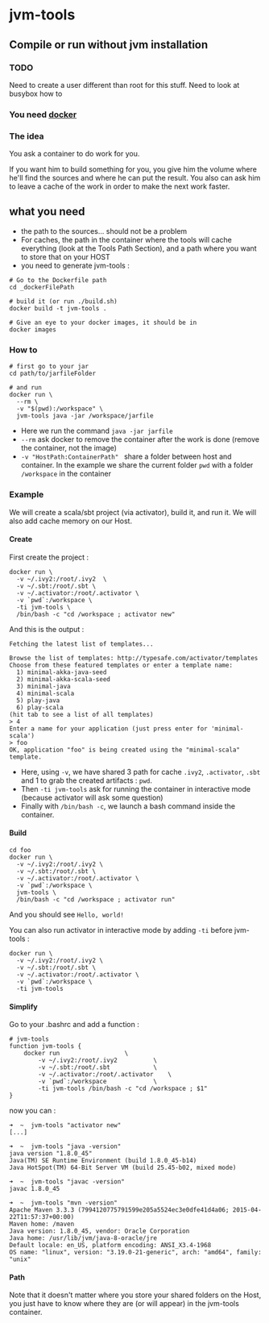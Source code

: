 # jvm-tools

## Compile or run without jvm installation

### TODO
Need to create a user different than root for this stuff. Need to look at busybox how to

### You need [docker](https://github.com/tdeheurles/docs/tree/master/docker)

### The idea
You ask a container to do work for you.

If you want him to build something for you, you give him the volume where he'll find the sources and where he can put the result. You also can ask him to leave a cache of the work in order to make the next work faster.


## what you need
- the path to the sources... should not be a problem
- For caches, the path in the container where the tools will cache everything (look at the Tools Path Section), and a path where you want to store that on your HOST
- you need to generate jvm-tools :
```
# Go to the Dockerfile path
cd _dockerFilePath

# build it (or run ./build.sh)
docker build -t jvm-tools .

# Give an eye to your docker images, it should be in
docker images
```

### How to
```
# first go to your jar
cd path/to/jarfileFolder

# and run
docker run \
  --rm \
  -v "$(pwd):/workspace" \
  jvm-tools java -jar /workspace/jarfile
```
- Here we run the command `java -jar jarfile`
- `--rm` ask docker to remove the container after the work is done (remove the container, not the image)
- `-v "HostPath:ContainerPath" ` share a folder between host and container. In the example we share the current folder `pwd` with a folder `/workspace` in the container

### Example
We will create a scala/sbt project (via activator), build it, and run it. We will also add cache memory on our Host.

#### Create
First create the project :
```
docker run \
  -v ~/.ivy2:/root/.ivy2  \
  -v ~/.sbt:/root/.sbt \
  -v ~/.activator:/root/.activator \
  -v `pwd`:/workspace \
  -ti jvm-tools \
  /bin/bash -c "cd /workspace ; activator new"
```

And this is the output :
```
Fetching the latest list of templates...

Browse the list of templates: http://typesafe.com/activator/templates
Choose from these featured templates or enter a template name:
  1) minimal-akka-java-seed
  2) minimal-akka-scala-seed
  3) minimal-java
  4) minimal-scala
  5) play-java
  6) play-scala
(hit tab to see a list of all templates)
> 4
Enter a name for your application (just press enter for 'minimal-scala')
> foo
OK, application "foo" is being created using the "minimal-scala" template.
```

- Here, using `-v`, we have shared 3 path for cache `.ivy2`, `.activator`, `.sbt` and 1 to grab the created artifacts : `pwd`.
- Then `-ti jvm-tools` ask for running the container in interactive mode (because activator will ask some question)
- Finally with `/bin/bash -c`, we launch a bash command inside the container.

#### Build
```
cd foo
docker run \
  -v ~/.ivy2:/root/.ivy2 \
  -v ~/.sbt:/root/.sbt \
  -v ~/.activator:/root/.activator \
  -v `pwd`:/workspace \
  jvm-tools \
  /bin/bash -c "cd /workspace ; activator run"
```

And you should see `Hello, world!`

You can also run activator in interactive mode by adding `-ti` before jvm-tools :
```
docker run \
  -v ~/.ivy2:/root/.ivy2 \
  -v ~/.sbt:/root/.sbt \
  -v ~/.activator:/root/.activator \
  -v `pwd`:/workspace \
  -ti jvm-tools
```

#### Simplify
Go to your .bashrc and add a function :
```
# jvm-tools
function jvm-tools {
	docker run 					\
		-v ~/.ivy2:/root/.ivy2 			\
		-v ~/.sbt:/root/.sbt 			\
		-v ~/.activator:/root/.activator 	\
		-v `pwd`:/workspace 			\
		-ti jvm-tools /bin/bash -c "cd /workspace ; $1"
}
```

now you can :
```
➜  ~  jvm-tools "activator new"
[...]

➜  ~  jvm-tools "java -version"
java version "1.8.0_45"
Java(TM) SE Runtime Environment (build 1.8.0_45-b14)
Java HotSpot(TM) 64-Bit Server VM (build 25.45-b02, mixed mode)

➜  ~  jvm-tools "javac -version"
javac 1.8.0_45

➜  ~  jvm-tools "mvn -version"
Apache Maven 3.3.3 (7994120775791599e205a5524ec3e0dfe41d4a06; 2015-04-22T11:57:37+00:00)
Maven home: /maven
Java version: 1.8.0_45, vendor: Oracle Corporation
Java home: /usr/lib/jvm/java-8-oracle/jre
Default locale: en_US, platform encoding: ANSI_X3.4-1968
OS name: "linux", version: "3.19.0-21-generic", arch: "amd64", family: "unix"
```

#### Path
Note that it doesn't matter where you store your shared folders on the Host, you just have to know where they are (or will appear) in the jvm-tools container.
